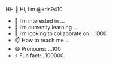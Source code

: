 HI- 👋 Hi, I’m @kris9410
- 👀 I’m interested in ...
- 🌱 I’m currently learning ...
- 💞️ I’m looking to collaborate on ...1000
- 📫 How to reach me ...
- 😄 Pronouns: ...100
- ⚡ Fun fact: ..100000.

<!---
kris9410/kris9410 is a ✨ special ✨ repository because its `README.md` (this file) appears on your GitHub profile.
You can click the Preview link to take a look at your changes.
--->
